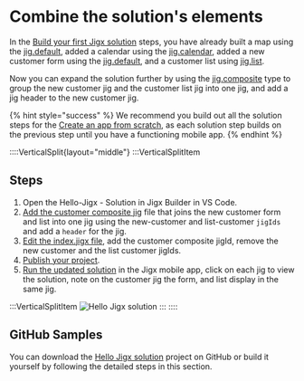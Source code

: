 # Combine the solution's elements

In the [Build your first Jigx solution](https://docs.jigx.com/create-an-app-from-scratch) steps, you have already built a map using the [jig.default](https://docs.jigx.com/examples/jigdefault), added a calendar using the [jig.calendar](https://docs.jigx.com/examples/jigcalendar), added a new customer form using the [jig.default](https://docs.jigx.com/examples/jigdefault), and a customer list using [jig.list](https://docs.jigx.com/examples/jiglist).

Now you can expand the solution further by using the [jig.composite](https://docs.jigx.com/examples/jigcomposite) type to group the new customer jig and the customer list jig into one jig, and add a jig header to the new customer jig.

{% hint style="success" %}
We recommend you build out all the solution steps for the [Create an app from scratch](combine-the-solution_s-elements.md), as each solution step builds on the previous step until you have a functioning mobile app.
{% endhint %}

::::VerticalSplit{layout="middle"} :::VerticalSplitItem

## Steps

1. Open the Hello-Jigx - Solution in Jigx Builder in VS Code.
2. [Add the customer composite jig](add-the-customer-composite-jig.md) file that joins the new customer form and list into one jig using the new-customer and list-customer `jigIds` and add a `header` for the jig.
3. [Edit the index.jigx file](edit-the-index_jigx-file.md), add the customer composite jigId, remove the new customer and the list customer jigIds.
4. [Publish your project](../create-the-calendar/publish-your-project.md).
5. [Run the updated solution](../run-the-updated-solution.md) in the Jigx mobile app, click on each jig to view the solution, note on the customer jig the form, and list display in the same jig.

:::VerticalSplitItem ![Hello Jigx solution](https://archbee-image-uploads.s3.amazonaws.com/x7vdIDH6-ScTprfmi2XXX/U6UJjBwLz27s_ddvuFwZo_hellojigxsolution.PNG) ::: ::::

## GitHub Samples

You can download the [Hello Jigx solution](https://github.com/jigx-com/jigx-samples/tree/main/quickstart/hello-jigx-solution) project on GitHub or build it yourself by following the detailed steps in this section.
